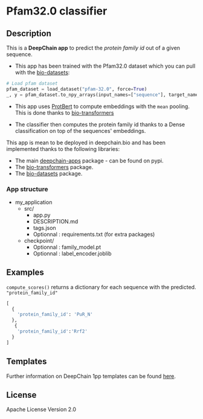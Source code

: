 # Pfam32.0 classifier

## Description
This is a **DeepChain app** to predict the _protein family id_ out of a given sequence. 

- This app has been trained with the Pfam32.0 dataset which you can pull 
with the [bio-datasets](https://pypi.org/project/bio-datasets):
```python
# Load pfam dataset
pfam_dataset = load_dataset("pfam-32.0", force=True)
_, y = pfam_dataset.to_npy_arrays(input_names=["sequence"], target_names=["family_id"])
```

- This app uses [ProtBert](https://github.com/agemagician/ProtTrans) to compute embeddings with the `mean` pooling.
This is done thanks to [bio-transformers](https://pypi.org/project/bio-transformers/)
  
- The classifier then computes the protein family id thanks to a Dense classification on top of the sequences' embeddings. 


This app is mean to be deployed in deepchain.bio and has been implemented thanks to the following libraries:
- The main [deepchain-apps](https://pypi.org/project/deepchain-apps/) package - can be found on pypi.
- The [bio-transformers](https://pypi.org/project/bio-transformers/) package.
- The [bio-datasets](https://pypi.org/project/bio-datasets) package.

### App structure

- my_application
  - src/
    - app.py
    - DESCRIPTION.md
    - tags.json
    - Optionnal : requirements.txt (for extra packages)
  - checkpoint/
    - Optionnal : family_model.pt
    - Optionnal : label_encoder.joblib
  

## Examples

`compute_scores()` returns a dictionary for each sequence with the predicted. `"protein_family_id"` 


```python
[
  {
    'protein_family_id': 'PuR_N'
  },
   {
    'protein_family_id':'Rrf2'
  }
]
```

## Templates

Further information on DeepChain 1pp templates can be found [here](./README_deepchainapps.md).

## License
Apache License Version 2.0
